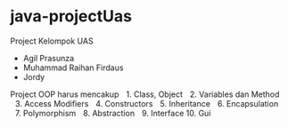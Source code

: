 # java-projectUas

Project Kelompok UAS
- Agil Prasunza
- Muhammad Raihan Firdaus
- Jordy

Project OOP harus mencakup
 1.⁠ ⁠Class, Object
 2.⁠ ⁠Variables dan Method
 3.⁠ ⁠Access Modifiers
 4.⁠ ⁠Constructors
 5.⁠ ⁠Inheritance
 6.⁠ ⁠Encapsulation
 7.⁠ ⁠Polymorphism
 8.⁠ ⁠Abstraction
 9.⁠ ⁠Interface
10.⁠ ⁠Gui
